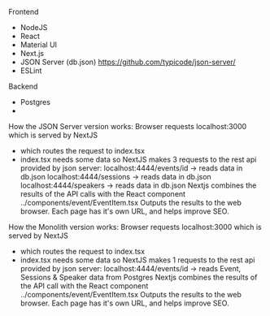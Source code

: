 Frontend
- NodeJS
- React
- Material UI
- Next.js
- JSON Server (db.json) https://github.com/typicode/json-server/
- ESLint

Backend
- Postgres
- 
How the JSON Server version works:
Browser requests localhost:3000 which is served by NextJS
- which routes the request to index.tsx 
- index.tsx needs some data so NextJS makes 3 requests to the rest api provided by json server:
 localhost:4444/events/id -> reads data in db.json
 localhost:4444/sessions -> reads data in db.json
 localhost:4444/speakers -> reads data in db.json
Nextjs combines the results of the API calls with the React component ../components/event/EventItem.tsx 
Outputs the results to the web browser. Each page has it's own URL, and helps improve SEO.

How the Monolith version works:
Browser requests localhost:3000 which is served by NextJS
- which routes the request to index.tsx 
- index.tsx needs some data so NextJS makes 1 requests to the rest api provided by json server:
 localhost:4444/events/id -> reads Event, Sessions & Speaker data from Postgres
Nextjs combines the results of the API call with the React component ../components/event/EventItem.tsx
Outputs the results to the web browser. Each page has it's own URL, and helps improve SEO.
